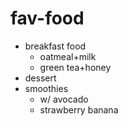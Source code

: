# fav-food
* breakfast food
   * oatmeal+milk
   * green tea+honey
* dessert
* smoothies
   * w/ avocado
   * strawberry banana
